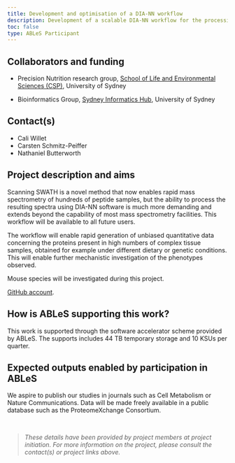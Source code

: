 ```yaml
---
title: Development and optimisation of a DIA-NN workflow
description: Development of a scalable DIA-NN workflow for the processing of scanning SWATH mass spectra.
toc: false
type: ABLeS Participant
---
```


## Collaborators and funding

- Precision Nutrition research group, [School of Life and Environmental Sciences (CSP)](https://www.sydney.edu.au/science/schools/school-of-life-and-environmental-sciences.html), University of Sydney

- Bioinformatics Group, [Sydney Informatics Hub](https://www.sydney.edu.au/research/facilities/sydney-informatics-hub.html), University of Sydney

## Contact(s)

- Cali Willet
- Carsten Schmitz-Peiffer 
- Nathaniel Butterworth


## Project description and aims

Scanning SWATH is a novel method that now enables rapid mass spectrometry of hundreds of peptide samples, but the ability to process the resulting spectra using DIA-NN software is much more demanding and extends beyond the capability of most mass spectrometry facilities. This workflow will be available to all future users.

The workflow will enable rapid generation of unbiased quantitative data concerning the proteins present in high numbers of complex tissue samples, obtained for example under different dietary or genetic conditions. This will enable further mechanistic investigation of the phenotypes observed.

Mouse species will be investigated during this project.



[GitHub account](https://github.com/Sydney-Informatics-Hub/Scalable-DIA-NN).

## How is ABLeS supporting this work?

This work is supported through the software accelerator scheme provided by ABLeS. The supports includes 44 TB temporary storage and 10 KSUs per quarter.

## Expected outputs enabled by participation in ABLeS

We aspire to publish our studies in journals such as Cell Metabolism or Nature Communications. Data will be made freely available in a public database such as the ProteomeXchange Consortium.

<br/>

> *These details have been provided by project members at project initiation. For more information on the project, please consult the contact(s) or project links above.*
